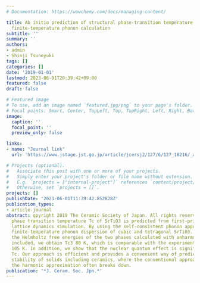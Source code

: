 ```yaml
---
# Documentation: https://wowchemy.com/docs/managing-content/

title: Ab initio prediction of structural phase-transition temperature of SrTiO$_3$ from
  finite-temperature phonon calculation
subtitle: ''
summary: ''
authors:
- admin
- Shinji Tsuneyuki
tags: []
categories: []
date: '2019-01-01'
lastmod: 2023-06-01T20:39:42+09:00
featured: false
draft: false

# Featured image
# To use, add an image named `featured.jpg/png` to your page's folder.
# Focal points: Smart, Center, TopLeft, Top, TopRight, Left, Right, BottomLeft, Bottom, BottomRight.
image:
  caption: ''
  focal_point: ''
  preview_only: false

links:
- name: "Journal link"
  url: 'https://www.jstage.jst.go.jp/article/jcersj2/127/6/127_18216/_article'

# Projects (optional).
#   Associate this post with one or more of your projects.
#   Simply enter your project's folder or file name without extension.
#   E.g. `projects = ["internal-project"]` references `content/project/deep-learning/index.md`.
#   Otherwise, set `projects = []`.
projects: []
publishDate: '2023-06-01T11:39:42.852828Z'
publication_types:
- article-journal
abstract: o̧pyright 2019 The Ceramic Society of Japan. All rights reserved. The cubic-to-tetragonal
  phase transition temperature Tc of SrTiO3 is predicted from first-principles anharmonic
  lattice dynamics simulation. By using the self-consistent phonon approach, we compute
  finite-temperature phonon dispersion of cubic and tetragonal SrTiO3. By comparing
  the Helmholtz free energies of the two phases calculated with anharmonic effects
  included, we obtain Tc3 80 K, which is comparable with the experimental value of
  105 K. In addition, we show that the nuclear quantum effect is significant for predicting
  Tc. Our approach is efficient and provides a convenient way of predicting the phase
  stability of solids including ceramics, where the conventional approach based on
  the harmonic approximation often breaks down.
publication: '*J. Ceram. Soc. Jpn.*'
---
```

